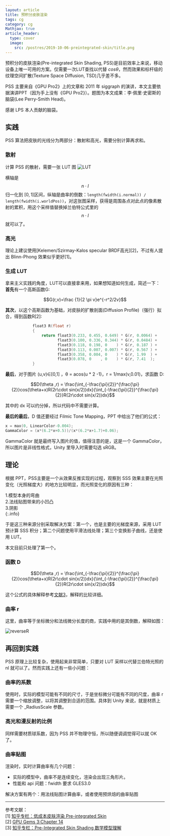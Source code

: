 ```yaml
---
layout: article
title: 预积分皮肤渲染
tags: cg
category: cg
Mathjax: true
article_header:
  type: cover
  image:
    src: /postres/2019-10-06-preintegrated-skin/title.png
---
```

预积分的皮肤渲染(Pre-integrated Skin Shading, PSS)是目前效率上来说，移动设备上唯一可用的方案。仅需要一次LUT查找以代替 $cos\theta$，然而效果和标杆级的纹理空间扩散(Texture Space Diffusion, TSD)几乎差不多。

PSS 主要来自《GPU Pro2》上的文章和 2011 年 siggraph 的演讲，本文主要依据演讲PPT（因为手上没有《GPU Pro2》）。题图为本文成果：李·佩里·史密斯的脑袋(Lee Perry-Smith Head)。

感谢 LPS 本人贡献的脑袋。

## 实践

PSS 算法把皮肤的光线分为两部分：散射和高光，需要分别计算再求和。

### 散射
计算 PSS 的散射，需要一张 LUT 图
![LUT]({{"/postres/2019-10-06-preintegrated-skin/lut.png"|absolute_url}})

横轴是 $$n \cdot l$$ 归一化到 $[0,1]$区间，纵轴是曲率的倒数：`length(fwidth(i.normal)) / length(fwidth(i.worldPos))`，对这张图采样，获得是周围各点对此点的像素散射的累积，用这个采样值替换掉兰伯特公式里的 $$n \cdot l$$ 就可以了。

### 高光
理论上建议使用[Kelemen/Szirmay-Kalos specular BRDF高光][2]，不过有人提出 Blinn-Phong 效果似乎更好[1]。

### 生成 LUT
拿来主义实践的角度，LUT可以直接拿来用，如果想知道如何生成，简述一下：
**首先**有一个高斯函数G: 

$$G(r,v)=\frac {1}{2 \pi v}e^{-r^2/2v}$$

**其次**，以这个高斯函数为基础，对皮肤的扩散剖面(Diffusion Profile)（强行）拟合，得到函数R[2]:

```c
            float3 R(float r)
            {
                return float3(0.233, 0.455, 0.649) * G(r, 0.0064) + 
                       float3(0.100, 0.336, 0.344) * G(r, 0.0484) + 
                       float3(0.118, 0.198, 0    ) * G(r, 0.187 ) + 
                       float3(0.113, 0.007, 0.007) * G(r, 0.567 ) + 
                       float3(0.358, 0.004, 0    ) * G(r, 1.99  ) + 
                       float3(0.078, 0    , 0    ) * G(r, 7.41  ); 
            }
```

**最后**，对于图片 (u,v)∈[0,1] ，θ = acos(u * 2 -1)，r = 1/max(v,0.01)，求函数 D:

$$D(\theta ,r) = \frac{\int_{-\frac{\pi}{2}}^{\frac{\pi}{2}}cos(\theta+x)R(2r\cdot sin(x/2))dx}{\int_{-\frac{\pi}{2}}^{\frac{\pi}{2}}R(2r\cdot sin(x/2))dx}$$

其中的 dx 可以约分掉，所以代码中不需要计算。

**最后的最后**，D 值还要经过 Filmic Tone Mapping，PPT 中给出了他们的公式：

```c
x = max(0, LinearColor-0.004);
GammaColor = (x*(6.2*x+0.5))/(x*(6.2*x+1.7)+0.06);
```

GammaColor 就是最终写入图片的值，值得注意的是，这是一个 GammaColor，所以图片是非线性格式，Unity 里导入时需要勾选 sRGB。

## 理论

根据 PPT，PSS主要是一个从效果反推实现的过程，观察到 SSS 效果主要在光照变化（光照梯度大）的地方比较明显，而光照变化的原因有三种：

1.模型本身的弯曲  
2.法线贴图带来的小凹凸  
3.阴影  
{:.info}

于是这三种来源分别采取解决方案：第一个，也是主要的光梯度来源，采用 LUT 预计算 SSS 积分；第二个问题使用平滑法线处理；第三个变换影子曲线，还是使用 LUT。

本文目前只处理了第一个。

### 函数 D

$$D(\theta ,r) = \frac{\int_{-\frac{\pi}{2}}^{\frac{\pi}{2}}cos(\theta+x)R(2r\cdot sin(x/2))dx}{\int_{-\frac{\pi}{2}}^{\frac{\pi}{2}}R(2r\cdot sin(x/2))dx}$$

这个公式的具体解释参考[文献3](https://zhuanlan.zhihu.com/p/56052015)，解释的比较详细。

### 曲率 r

这里，曲率等于坐标微分和法线微分长度的商，实践中用的是其倒数，解释如图：

![reverseR]({{"/postres/2019-10-06-preintegrated-skin/reverseR.png"|absolute_url}})


## 再回到实践

PSS 原理上比较复杂，使用起来非常简单，只要对 LUT 采样以代替兰伯特光照的 nl 就可以了。然而实践上还有一些小问题：

### 曲率的系数
使用时，实际的模型可能有不同的尺寸，于是坐标微分可能有不同的尺度，曲率 r 需要一个缩放调整，以将其调整到合适的范围。具体到 Unity 
来说，就是材质上需要一个 _RadiusScale 参数。  

### 高光和漫反射的比例
同样需要材质球系数，因为 PSS 并不物理守恒，所以随便调调觉得可以就 OK 了。

### 曲率贴图
渲染时，实时计算曲率有几个问题：
 * 实际的模型中，曲率不是连续变化，渲染会出现三角形片。
 * 性能和 api 问题：fwidth 要求 GLES3.0

解决方案有两个：用法线贴图计算曲率，或者使用预烘焙的曲率贴图
  
  
  
-------
参考文献：  
[1] [知乎专栏：低成本皮肤渲染 Pre-integrated Skin](https://zhuanlan.zhihu.com/p/35628106)  
[2] [GPU Gems 3:Chapter 14](https://developer.nvidia.com/gpugems/GPUGems3/gpugems3_ch14.html)  
[3] [知乎专栏：Pre-Integrated Skin Shading 数学模型理解](https://zhuanlan.zhihu.com/p/56052015)
